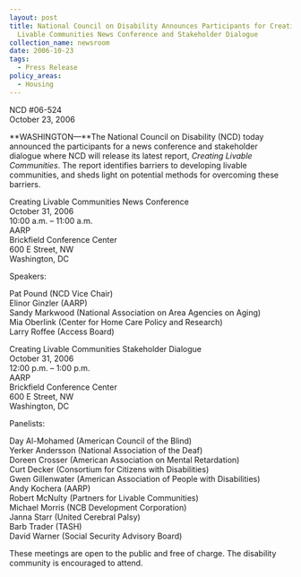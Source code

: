 ```yaml
---
layout: post
title: National Council on Disability Announces Participants for Creating
  Livable Communities News Conference and Stakeholder Dialogue
collection_name: newsroom
date: 2006-10-23
tags:
  - Press Release
policy_areas:
  - Housing
---
```


NCD #06-524\
October 23, 2006

**WASHINGTON—**The National Council on Disability (NCD) today announced the participants for a news conference and stakeholder dialogue where NCD will release its latest report, *Creating Livable Communities*. The report identifies barriers to developing livable communities, and sheds light on potential methods for overcoming these barriers.

Creating Livable Communities News Conference\
October 31, 2006\
10:00 a.m. – 11:00 a.m.\
AARP\
Brickfield Conference Center\
600 E Street, NW\
Washington, DC

Speakers:

Pat Pound (NCD Vice Chair)\
Elinor Ginzler (AARP)\
Sandy Markwood (National Association on Area Agencies on Aging)\
Mia Oberlink (Center for Home Care Policy and Research)\
Larry Roffee (Access Board)

Creating Livable Communities Stakeholder Dialogue\
October 31, 2006\
12:00 p.m. – 1:00 p.m.\
AARP \
Brickfield Conference Center\
600 E Street, NW\
Washington, DC

Panelists:

Day Al-Mohamed (American Council of the Blind)\
Yerker Andersson (National Association of the Deaf)\
Doreen Crosser (American Association on Mental Retardation)\
Curt Decker (Consortium for Citizens with Disabilities)\
Gwen Gillenwater (American Association of People with Disabilities)\
Andy Kochera (AARP)\
Robert McNulty (Partners for Livable Communities)\
Michael Morris (NCB Development Corporation)\
Janna Starr (United Cerebral Palsy)\
Barb Trader (TASH)\
David Warner (Social Security Advisory Board)

These meetings are open to the public and free of charge. The disability community is encouraged to attend.
